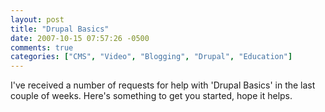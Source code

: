 ```yaml
---
layout: post
title: "Drupal Basics"
date: 2007-10-15 07:57:26 -0500
comments: true
categories: ["CMS", "Video", "Blogging", "Drupal", "Education"]
---
```

<p>I've received a number of requests for help with 'Drupal Basics' in the last couple of weeks. Here's something to get you started, hope it helps.</p> 
<object width="425" height="350"><param name="movie" value="http://www.youtube.com/v/_GeuTjYqNHg"></param><param name="wmode" value="transparent"></param><embed src="http://www.youtube.com/v/_GeuTjYqNHg" type="application/x-shockwave-flash" wmode="transparent" width="425" height="350"></embed></object>
